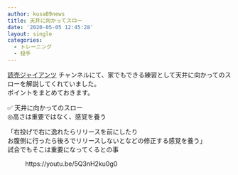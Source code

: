 ```yaml
---
author: kusa89news
title: 天井に向かってスロー
date: '2020-05-05 12:45:28'
layout: single
categories:
  - トレーニング
  - 投手
---
```


[読売ジャイアンツ](https://www.youtube.com/channel/UCXxg0igSYUp0tqdd6luPEnQ) チャンネルにて、家でもできる練習として天井に向かってのスローを解説してくれていました。  
ポイントをまとめておきます。

✅ 天井に向かってのスロー  
◎高さは重要ではなく、感覚を養う

「右投げで右に逸れたらリリースを前にしたり  
お腹側に行ったら後ろでリリースしないとなどの修正する感覚を養う」  
試合でもそこは重要になってくるとの事

<figure class="wp-block-embed-youtube wp-block-embed is-type-video is-provider-youtube wp-embed-aspect-16-9 wp-has-aspect-ratio">

<div class="wp-block-embed__wrapper">https://youtu.be/5Q3nH2ku0g0</div>

</figure>